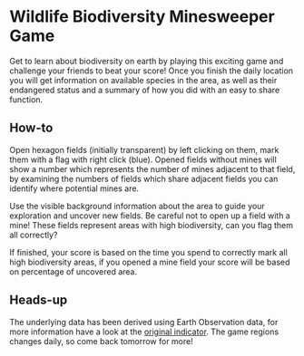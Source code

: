 # Wildlife Biodiversity Minesweeper Game

Get to learn about biodiversity on earth by playing this exciting game and challenge your friends to beat your score!
Once you finish the daily location you will get information on available species in the area, as well as their endangered status and a summary of how you did with an easy to share function.

## How-to
Open hexagon fields (initially transparent) by left clicking on them, mark them with a flag with right click (blue).
Opened fields without mines will show a number which represents the number of mines adjacent to that field, by examining the numbers of fields which share adjacent fields you can identify where potential mines are.

Use the visible background information about the area to guide your exploration and uncover new fields.
Be careful not to open up a field with a mine! These fields represent areas with high biodiversity, can you flag them all correctly?

If finished, your score is based on the time you spend to correctly mark all high biodiversity areas, if you opened a mine field your score will be based on percentage of uncovered area.

## Heads-up
The underlying data has been derived using Earth Observation data, for more information have a look at the <a href="./?indicator=IND2_1">original indicator</a>.
The game regions changes daily, so come back tomorrow for more! 
